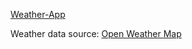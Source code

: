 [Weather-App](https://github.com/osamayousafzai/weather-sg)

Weather data source: [Open Weather Map](https://openweathermap.org/)
